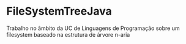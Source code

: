 # FileSystemTreeJava
Trabalho no âmbito da UC de Linguagens de Programação sobre um filesystem baseado na estrutura de árvore n-aria
